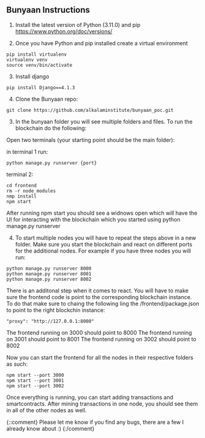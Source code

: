 ## Bunyaan Instructions

1. Install the latest version of Python (3.11.0) and pip
   https://www.python.org/doc/versions/

2. Once you have Python and pip installed create a virtual environment

```
pip install virtualenv
virtualenv venv
source venv/bin/activate
```

3. Install django

```
pip install Django==4.1.3
```

4. Clone the Bunyaan repo:

```
git clone https://github.com/alkalaminstitute/bunyaan_poc.git
```

3. In the bunyaan folder you will see multiple folders and files. To run the blockchain do the following:

Open two terminals (your starting point should be the main folder):

in terminal 1 run:

```
python manage.py runserver {port}

```

terminal 2:

```
cd frontend
rm -r node_modules
nmp install
npm start
```

After running npm start you should see a widnows open which will have the UI for interacting with the blockchain which you started using python manage.py runserver

4. To start multiple nodes you will have to repeat the steps above in a new folder. Make sure you start the blockchain and react on different ports for the additional nodes. For example if you have three nodes you will run:

```
python manage.py runserver 8000
python manage.py runserver 8001
python manage.py runserver 8002
```

There is an additonal step when it comes to react. You will have to make sure the frontend code is point to the corresponding blockchain instance. To do that make sure to chaing the following ling the /frontend/package.json to point to the right blockchin instance:

```
"proxy": "http://127.0.0.1:8000"
```

The frontend running on 3000 should point to 8000
The frontend running on 3001 should point to 8001
The frontend running on 3002 should point to 8002

Now you can start the frontend for all the nodes in their respective folders as such:

```
npm start --port 3000
npm start --port 3001
npm start --port 3002
```

Once everything is running, you can start adding transactions and smartcontracts. After mining transactions in one node, you should see them in all of the other nodes as well.

{::comment} Please let me know if you find any bugs, there are a few I already know about :) {:/comment}
